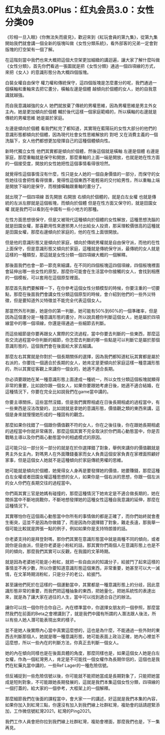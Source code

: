 # 红丸会员3.0Plus：红丸会员3.0：女性分类09

《珍相一旦入眼》《你無法失而疲見》，歡迎來到《紅玩會員的第九集》，從第九集開始我們就會講一個全新的版塊叫做《女性分類系統》，看外部客的兄弟一定會對版塊的打空架有一個了解。

在這階刻當中我們也來大概把這個大空架更加細緻的講迴遍，讓大家了解什麼叫做《女性分類》，首先你們看過一張圖就是把《女性分類》通過一個四項線的方式，來把《女人》的意識形態分為大概四個版塊。

白裝女權自由保守 權力權和傳統保守，這四個版塊是怎麼畫分的呢，我們通過一個橫軸和重軸來去把它畫分，橫軸左邊是個體 越傾向於個體的女人，她的自我意識就越強。

而自我意識越強的女人 她們就放棄了傳統的男權思維，因為男權思維是男主外女主內，她是更加傾向於個體 輔於後代這樣一個家庭範疇的，所以橫軸的右邊就是傳統的男權思維 她是屬於家庭。

左邊是傾向於個體 看我們紅完了都知道，其實現在藍陽玩的女性大部分的他們的意識形態都傾向於個體，因為現代社會女性思維解放的 對吧 又在消費主義的一個洗腦下，女人他們都想更加發揮自己的這種個體傾向性。

新時代獨立女性 他們其實都是傾向於個體，然後這個就是橫軸 左邊是個體 右邊是家庭，那麼重軸就是保守和開放，那麼重軸的上面一端是開放，也就是她在性方面的一個接受度，開放的女性她把性這個事情看得很坦然。

就覺得性這個事情沒有什麼，性只是女人她的一個自身價值的一部分，而保守的女性她往往會把性看得很重，覺得性這個東西不能輕易的交付給男性，所以重軸上端是開放下端的是保守，而根據橫軸跟重軸的畫分了。

就出現了一個四項線 首先開放 右開放 右傾向於個體的，就是白左女權 也就是傳統的左派左膠就是這個板塊，而傾向於個體 但是在性方面又保守的，就是田園女權 就是我們可以看到在中國有一些小地方的那種。

在性方面思想很保守，但是又被現代這種傾向於個體的女性解放，這種思想洗腦的就是田園女權，那喜歡用性來邀邪男人付出給女人投資，那采理較價很高的這種就是田園女權，那麼右邊傾向於家庭的，他的在性上面很開放。

但是他的意識形態又是傾向於家庭，傾向於傳統男權就是自由保守派，而他的在性上面保守，但是意識形態又傾向於家庭，這種就是傳統保守派，最傳統的女人就是這樣的一種類型，那這就是女性分類一個四項線大概的一個解釋。

那後面我們也會一節一節克來細講，在不同的四個板塊這四個項線，四個板塊裡面會延伸出哪一些女性的原型，那麼你可能會在生活當中你接觸的女人，會找到相應的一個模板，可以套用在這個原型裡面。

那麼首先我們要解釋一下，在你參考這個女性分類模型的時候，你要注重的一切要點，那麼在後面我們會講女性分類這個原型的時候，會介紹到他們的一些外災特徵，但是要知道外災特徵並不能完全代表這個女人。

那當然外形判斷，她是你的第一判斷，她可能有50%到60%的一個準確率，但是因為這個畫分是一種意識形態的畫分，所以說具體你判斷這個女人，她是屬於四項線當中的哪一個項線，你還是得通過一些細節去判斷。

而這些細節是你要再跟女人實際的交流過程，當中你要去判斷的一些東西，那麼這些交流過程當中你判斷的細節，你怎麼去判斷的哪一些點是可以判斷它是屬於那個意識形態的，這個我們會在後面給大家去細講。

那麼左右其實就是你對於一個長期關係的選擇，因為我們都知道紅玩其實都是屬於右派的，你要找一個適合於長期的女人，她肯定是更傾向於家庭這樣一種意識形態的，所以其實從客觀上來講你一個女的，她適不適合長期。

你必須要跟她在某一種意識形態上面達成一種統一，所以女性分類這個板塊就顯得非常的重要，比如說你跟一個女人，如果你要跟她考慮日後，她適不適合結婚，在這種情況下，你要在完全比如說我們在game當中講的。

你要主導關係，這些當然沒錯，但是我們實際相處在日後長期相處的過程當中，有一些東西是沒法改變的，比如說就是拿她的意識形態，價值觀之類的東西來講，這個是身來就慢慢她形成的一種固有的觀念。

那麼如果你找錯了一個跟你價值觀不符的女人，你在之後往後，你在跟她長期相處的過程當中你就非常痛苦，那麼這個其實不完全取決於你們兩心動態當中，你是否戰略主導以及你們兩心動態當中的相處模式的原因。

這可能只佔一部分另一部分的就是在於你選擇錯了對象，舉例來講你的價值觀就是男主外女主內，對嗎男人在外面賺錢養家而女人負責這個安家負責在家裡面照顧好家事，但是這個女人她就不是這種傾向於家庭傳統男權的思維。

她可能就是傾向於個體，她覺得女人身再是要發揮她的價值，她要賺錢，那麼這種白左女權或者田園女權這種思想的女人，如果你是一個右派的思想，你跟一個左派的女人你們在長期交往的過程當中。

你們兩其實三官是她媽有碰撞的，那麼這種情況下她肯定是不適合做長期的，她在關係當中不斷地挑戰你，不斷地想發揮她的這種女性這種自我意識的延伸，那麼在這種情況下。

其實哪怕你在這個兩心動態當中你所有的事情做的都是正確了，而你們始終就會產生衝突，這並不是因為你做錯了，而是因為你選擇錯了對象，難走長遠，那我舉一個可能比較就是誇張一點的例子，例如如果你是支持特朗普的話。

你老婆支持的是拜登對嗎，那你們其實在意識形態當中就是兩種不同的傾向，或者說你是自由派，但是你老婆是小粉紅的話，那其實你們兩個人在意識形態上也是不同的傾向，那麼我們其實可以反觀，在我國的文革時期。

就是因為老婆她可能是小粉紅，就把一些自由派的知識分子，給披鬥了起來這樣的事情並不再少數，所以你要知道意識形態這個東西，非常重要，她甚至可以大一滅情，在文革時期消粉紅，只是分子的老公，給披鬥。

甚至讓他們死於在這樣的一個運動當中，其實都是一種意識形態上的分歧，因此意識形態非常的重要，而我們把這種抽象的東西，把她量化，把她系統性的表達出來，就是為了讓大家在過往的人生，當中可以找到適合自己的辦法。

讓你可以找一個你符合你自己，內在標準當中，你選擇女朋友的一個參照，那麼當然我們在前面的Beta之會裡講到了，就是我們中國有所謂的人潛法跟人後法，所以有些人她人潛可能表現出來的樣子。

並不是她人後實際內心當中真實這麼想的，這也是為什麼，不能通過一些外財的東西去判斷那個人，她就是哪一種意識形態，她可能表面上政治正確，她內心裡並不這麼想，所以一些內在的判斷方法，你真正去判斷一個女人。

她的內在傾向同樣也是在後面具體的角度，那麼同樣也是，如果這個女人她是白左女權，作為一個紅灣男人，肯定是不可能找一個女權作為長期伴侶的，這個也是我們在紅藥丸當中講的，一些Ref Lager的一種危險信號。

但反補捉到一些危險信號以後，你可能就不能把她當成是長期對象了，只能把她當成是短則對象，不可能跟她長期發展的，這就是我們本集這個女性分類，四項線的一個打蓋的，給大家的一個參考，大框架上的一個解釋。

那麼細節我們在後面的課程當中，會大家一一的講述，好這就是我們本集的內容，如果你加入到紅灣三點，你還沒有加入到我們線上社群紅灣，複助會的話請趕緊添加，工作微信號紅灣2021，紅灣的Ping2021。

我們工作人員會把你拉到我們線上社群紅灣，複助會裡面，那麼我們也是，下一集再見。
